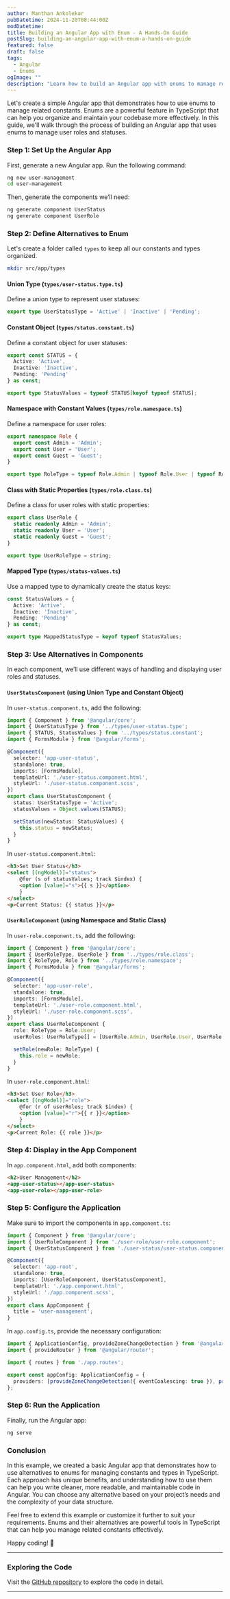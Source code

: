 ```yaml
---
author: Manthan Ankolekar
pubDatetime: 2024-11-20T08:44:00Z
modDatetime: 
title: Building an Angular App with Enum - A Hands-On Guide
postSlug: building-an-angular-app-with-enum-a-hands-on-guide
featured: false
draft: false
tags:
  - Angular
  - Enums
ogImage: ""
description: "Learn how to build an Angular app with enums to manage related constants in your application. This blog provides a hands-on guide to creating, using, and effectively applying enums in Angular."
---
```


Let's create a simple Angular app that demonstrates how to use enums to manage related constants. Enums are a powerful feature in TypeScript that can help you organize and maintain your codebase more effectively. In this guide, we'll walk through the process of building an Angular app that uses enums to manage user roles and statuses.

### Step 1: Set Up the Angular App

First, generate a new Angular app. Run the following command:

```bash
ng new user-management
cd user-management
```

Then, generate the components we’ll need:

```bash
ng generate component UserStatus
ng generate component UserRole
```

### Step 2: Define Alternatives to Enum

Let's create a folder called `types` to keep all our constants and types organized.

```bash
mkdir src/app/types
```

#### Union Type (`types/user-status.type.ts`)

Define a union type to represent user statuses:

```typescript
export type UserStatusType = 'Active' | 'Inactive' | 'Pending';
```

#### Constant Object (`types/status.constant.ts`)

Define a constant object for user statuses:

```typescript
export const STATUS = {
  Active: 'Active',
  Inactive: 'Inactive',
  Pending: 'Pending'
} as const;

export type StatusValues = typeof STATUS[keyof typeof STATUS];
```

#### Namespace with Constant Values (`types/role.namespace.ts`)

Define a namespace for user roles:

```typescript
export namespace Role {
  export const Admin = 'Admin';
  export const User = 'User';
  export const Guest = 'Guest';
}

export type RoleType = typeof Role.Admin | typeof Role.User | typeof Role.Guest;
```

#### Class with Static Properties (`types/role.class.ts`)

Define a class for user roles with static properties:

```typescript
export class UserRole {
  static readonly Admin = 'Admin';
  static readonly User = 'User';
  static readonly Guest = 'Guest';
}

export type UserRoleType = string;
```

#### Mapped Type (`types/status-values.ts`)

Use a mapped type to dynamically create the status keys:

```typescript
const StatusValues = {
  Active: 'Active',
  Inactive: 'Inactive',
  Pending: 'Pending'
} as const;

export type MappedStatusType = keyof typeof StatusValues;
```

### Step 3: Use Alternatives in Components

In each component, we’ll use different ways of handling and displaying user roles and statuses.

#### `UserStatusComponent` (using Union Type and Constant Object)

In `user-status.component.ts`, add the following:

```typescript
import { Component } from '@angular/core';
import { UserStatusType } from '../types/user-status.type';
import { STATUS, StatusValues } from '../types/status.constant';
import { FormsModule } from '@angular/forms';

@Component({
  selector: 'app-user-status',
  standalone: true,
  imports: [FormsModule],
  templateUrl: './user-status.component.html',
  styleUrl: './user-status.component.scss',
})
export class UserStatusComponent {
  status: UserStatusType = 'Active';
  statusValues = Object.values(STATUS);

  setStatus(newStatus: StatusValues) {
    this.status = newStatus;
  }
}
```

In `user-status.component.html`:

```html
<h3>Set User Status</h3>
<select [(ngModel)]="status">
    @for (s of statusValues; track $index) {
    <option [value]="s">{{ s }}</option>
    }
</select>
<p>Current Status: {{ status }}</p>
```

#### `UserRoleComponent` (using Namespace and Static Class)

In `user-role.component.ts`, add the following:

```typescript
import { Component } from '@angular/core';
import { UserRoleType, UserRole } from '../types/role.class';
import { RoleType, Role } from '../types/role.namespace';
import { FormsModule } from '@angular/forms';

@Component({
  selector: 'app-user-role',
  standalone: true,
  imports: [FormsModule],
  templateUrl: './user-role.component.html',
  styleUrl: './user-role.component.scss',
})
export class UserRoleComponent {
  role: RoleType = Role.User;
  userRoles: UserRoleType[] = [UserRole.Admin, UserRole.User, UserRole.Guest];

  setRole(newRole: RoleType) {
    this.role = newRole;
  }
}
```

In `user-role.component.html`:

```html
<h3>Set User Role</h3>
<select [(ngModel)]="role">
    @for (r of userRoles; track $index) {
    <option [value]="r">{{ r }}</option>
    }
</select>
<p>Current Role: {{ role }}</p>
```

### Step 4: Display in the App Component

In `app.component.html`, add both components:

```html
<h2>User Management</h2>
<app-user-status></app-user-status>
<app-user-role></app-user-role>
```

### Step 5: Configure the Application

Make sure to import the components in `app.component.ts`:

```typescript
import { Component } from '@angular/core';
import { UserRoleComponent } from './user-role/user-role.component';
import { UserStatusComponent } from './user-status/user-status.component';

@Component({
  selector: 'app-root',
  standalone: true,
  imports: [UserRoleComponent, UserStatusComponent],
  templateUrl: './app.component.html',
  styleUrl: './app.component.scss',
})
export class AppComponent {
  title = 'user-management';
}
```

In `app.config.ts`, provide the necessary configuration:

```typescript
import { ApplicationConfig, provideZoneChangeDetection } from '@angular/core';
import { provideRouter } from '@angular/router';

import { routes } from './app.routes';

export const appConfig: ApplicationConfig = {
  providers: [provideZoneChangeDetection({ eventCoalescing: true }), provideRouter(routes)]
};
```

### Step 6: Run the Application

Finally, run the Angular app:

```bash
ng serve
```

### Conclusion

In this example, we created a basic Angular app that demonstrates how to use alternatives to enums for managing constants and types in TypeScript. Each approach has unique benefits, and understanding how to use them can help you write cleaner, more readable, and maintainable code in Angular. You can choose any alternative based on your project’s needs and the complexity of your data structure.

Feel free to extend this example or customize it further to suit your requirements. Enums and their alternatives are powerful tools in TypeScript that can help you manage related constants effectively.

Happy coding! 🚀

---

### Exploring the Code

Visit the [GitHub repository](https://github.com/manthanank/user-management) to explore the code in detail.

---
